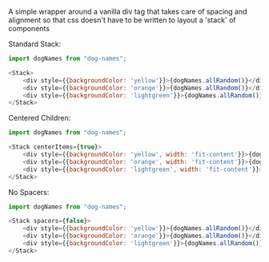 A simple wrapper around a vanilla div tag that takes care of spacing and alignment so that css doesn't have to be written to layout a 'stack' of components

Standard Stack:
```js
import dogNames from "dog-names";

<Stack>
    <div style={{backgroundColor: 'yellow'}}>{dogNames.allRandom()}</div>
    <div style={{backgroundColor: 'orange'}}>{dogNames.allRandom()}</div>
    <div style={{backgroundColor: 'lightgreen'}}>{dogNames.allRandom()}</div>
</Stack>
```

Centered Children:
```js
import dogNames from "dog-names";

<Stack centerItems={true}>
    <div style={{backgroundColor: 'yellow', width: 'fit-content'}}>{dogNames.allRandom()}</div>
    <div style={{backgroundColor: 'orange', width: 'fit-content'}}>{dogNames.allRandom()}</div>
    <div style={{backgroundColor: 'lightgreen', width: 'fit-content'}}>{dogNames.allRandom()}</div>
</Stack>
```

No Spacers:
```js
import dogNames from "dog-names";

<Stack spacers={false}>
    <div style={{backgroundColor: 'yellow'}}>{dogNames.allRandom()}</div>
    <div style={{backgroundColor: 'orange'}}>{dogNames.allRandom()}</div>
    <div style={{backgroundColor: 'lightgreen'}}>{dogNames.allRandom()}</div>
</Stack>
```
